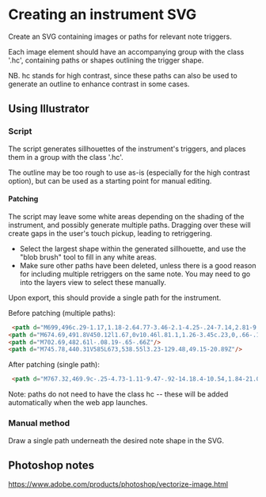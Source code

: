 # Creating an instrument SVG
Create an SVG containing images or paths for relevant note triggers.  

Each image element should have an accompanying group with the class '.hc', containing paths or shapes outlining the trigger shape.

NB. hc stands for high contrast, since these paths can also be used to generate an outline to enhance contrast in some cases.

## Using Illustrator

### Script
The script generates sillhouettes of the instrument's triggers, and places them in a group with the class '.hc'.

The outline may be too rough to use as-is (especially for the high contrast option), but can be used as a starting point for manual editing.
#### Patching
The script may leave some white areas depending on the shading of the instrument, and possibly generate multiple paths. Dragging over these will create gaps in the user's touch pickup, leading to retriggering. 

- Select the largest shape within the generated sillhouette, and use the "blob brush" tool to fill in any white areas.  
- Make sure other paths have been deleted, unless there is a good reason for including multiple retriggers on the same note. You may need to go into the layers view to select these manually.

Upon export, this should provide a single path for the instrument.

Before patching (multiple paths):
```html
 <path d="M699,496c.29-1.17,1.18-2.64.77-3.46-2.1-4.25-.24-7.14,2.81-9.78l.08-.19c.32-.58,1-1.55.89-1.69-4.68-4.82.26-11-2.26-16a36.33,36.33,0,0,0-3.22-4.42c.87-1.15,2.78-3,3.82-5.32.63-1.38.05-3.4-.23-5.1-.34-2.05-1.42-4.1-1.31-6.1.2-3.54,1.07-7,1.79-11.38l-11,6.83-2.43-6.07h-2.48l1.09-3.45-3.45,2c-.81-1.48-1.63-2.95-2.33-4.22l9-4.3L687,418.77l-2.92,3.15-1.43-.4c2.91-4.92.93-6.92-3.49-8.19-1.33-.38-2.91-2.76-2.95-4.26-.23-8.46,0-16.93,0-25.4,0-3.14-.15-6.28-.16-9.42q-.09-23.83-.15-47.68c0-13.17.1-26.35,0-39.52,0-3.81-.52-7.63-.87-11.44s1-5.47,5-5.45c13.3.06,26.54.59,39.67,2.87q20.91,3.64,41.84,7.14c3.38.57,4.69,2.47,4.81,5.85.32,9.15,1.27,18.29,1.25,27.43,0,20.69-.75,41.38-.67,62.06.06,16.21,1.27,32.42,1.27,48.62,0,10.53-1.44,21.05-1.84,31.59-.19,4.71.67,9.45.92,14.18.43,8.38,1.95,16.76-1.81,25-1,2.08.59,5.19.51,7.81q-1.41,50.07-3,100.12c-.1,3.26-1.4,5-4.93,5.61-6,1.09-11.83,3.5-17.86,4.22-8.59,1-17.31,1-26,1.52-4.44.24-8.87.73-13.3.77-8.38.07-16.76-.09-25.14-.18-5.6-.06-6.1-.67-5.84-6.47.64-14.44,1.43-28.87,1.83-43.31.57-20.85.85-41.7,1.28-62.56,0-1.63.24-3.27.41-5.53l5.49,2.95-2.16,5c5.2-1.5,6.58-5.72,7.35-9.61.56-2.83,1.3-3.79,4-3.57a7.32,7.32,0,0,0,2.9-.37c4.43-1.56,6.69-.21,8,4.86l-10.15-1.87.63,6.37Zm27.64,37.3,2-.18-2.08-6.42c-1.15.51-2.76.71-3.34,1.6-.81,1.21-.85,2.94-1.22,4.44l1.41.36c.6-1.63,1.21-3.25,2.19-5.92Z"/>
<path d="M674.69,491.8V450.12l1.67,0v10.46l.81.1,1.26-3.45c.23,0,.66-.12.77,0,1,1.22,1.89,2.48,2.82,3.73l-5.13,3.26C676.15,473.46,675.35,483.49,674.69,491.8Z"/>
<path d="M702.69,482.61l-.08.19-.65-.66Z"/>
<path d="M745.78,440.31V585L673,538.55l3.23-129.48,49.15-20.89Z"/>
```
After patching (single path):
```html
 <path d="M767.32,469.9c-.25-4.73-1.11-9.47-.92-14.18.4-10.54,1.84-21.06,1.84-31.59,0-16.2-1.21-32.41-1.27-48.62-.08-20.68.65-41.37.67-62.06,0-9.14-.93-18.28-1.25-27.43-.12-3.38-1.43-5.28-4.81-5.85q-20.93-3.53-41.84-7.14c-13.13-2.28-26.37-2.81-39.67-2.87-4.05,0-5.37,1.73-5,5.45s.85,7.63.87,11.44c.09,13.17,0,26.35,0,39.52q0,23.83.15,47.68c0,3.14.17,6.28.16,9.42,0,8.47-.25,16.94,0,25.4a5.11,5.11,0,0,0,.92,2.44q-1,18.86-2,37.7-.71,4.56-1.57,9.11a5.46,5.46,0,0,0,.85,4.23l-1.62,29.7a4.29,4.29,0,0,0,1.3,3.32l-.2,1.47-.3-.16c-.16,2.1-.35,3.65-.4,5.17-.15,1.12-.31,2.24-.46,3.37a5.62,5.62,0,0,0,.34,2.9c-.37,18.89-.65,37.77-1.17,56.65-.4,14.44-1.19,28.87-1.83,43.31-.26,5.8.24,6.41,5.84,6.47,8.38.09,16.76.25,25.14.18,4.43,0,8.86-.53,13.3-.77,8.66-.48,17.38-.48,26-1.52,6-.72,11.85-3.13,17.86-4.22,3.53-.64,4.83-2.35,4.93-5.61q1.5-50.05,3-100.12c.08-2.62-1.47-5.73-.51-7.81C769.27,486.66,767.75,478.28,767.32,469.9Z"/>
```

Note: paths do not need to have the class hc -- these will be added automatically when the web app launches.
### Manual method
Draw a single path underneath the desired note shape in the SVG.

## Photoshop notes
https://www.adobe.com/products/photoshop/vectorize-image.html